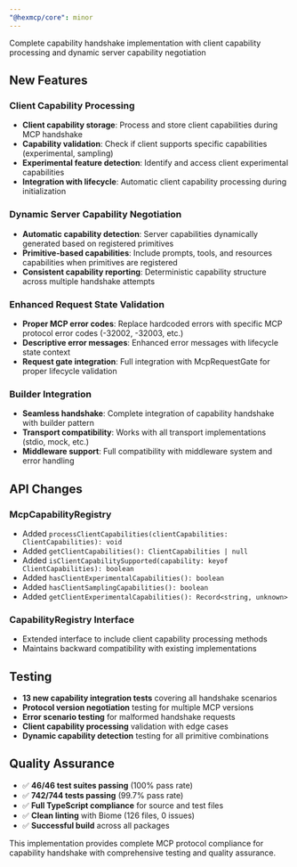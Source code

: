 ```yaml
---
"@hexmcp/core": minor
---
```


Complete capability handshake implementation with client capability processing and dynamic server capability negotiation

## New Features

### Client Capability Processing
- **Client capability storage**: Process and store client capabilities during MCP handshake
- **Capability validation**: Check if client supports specific capabilities (experimental, sampling)
- **Experimental feature detection**: Identify and access client experimental capabilities
- **Integration with lifecycle**: Automatic client capability processing during initialization

### Dynamic Server Capability Negotiation
- **Automatic capability detection**: Server capabilities dynamically generated based on registered primitives
- **Primitive-based capabilities**: Include prompts, tools, and resources capabilities when primitives are registered
- **Consistent capability reporting**: Deterministic capability structure across multiple handshake attempts

### Enhanced Request State Validation
- **Proper MCP error codes**: Replace hardcoded errors with specific MCP protocol error codes (-32002, -32003, etc.)
- **Descriptive error messages**: Enhanced error messages with lifecycle state context
- **Request gate integration**: Full integration with McpRequestGate for proper lifecycle validation

### Builder Integration
- **Seamless handshake**: Complete integration of capability handshake with builder pattern
- **Transport compatibility**: Works with all transport implementations (stdio, mock, etc.)
- **Middleware support**: Full compatibility with middleware system and error handling

## API Changes

### McpCapabilityRegistry
- Added `processClientCapabilities(clientCapabilities: ClientCapabilities): void`
- Added `getClientCapabilities(): ClientCapabilities | null`
- Added `isClientCapabilitySupported(capability: keyof ClientCapabilities): boolean`
- Added `hasClientExperimentalCapabilities(): boolean`
- Added `hasClientSamplingCapabilities(): boolean`
- Added `getClientExperimentalCapabilities(): Record<string, unknown>`

### CapabilityRegistry Interface
- Extended interface to include client capability processing methods
- Maintains backward compatibility with existing implementations

## Testing

- **13 new capability integration tests** covering all handshake scenarios
- **Protocol version negotiation** testing for multiple MCP versions
- **Error scenario testing** for malformed handshake requests
- **Client capability processing** validation with edge cases
- **Dynamic capability detection** testing for all primitive combinations

## Quality Assurance

- ✅ **46/46 test suites passing** (100% pass rate)
- ✅ **742/744 tests passing** (99.7% pass rate)
- ✅ **Full TypeScript compliance** for source and test files
- ✅ **Clean linting** with Biome (126 files, 0 issues)
- ✅ **Successful build** across all packages

This implementation provides complete MCP protocol compliance for capability handshake with comprehensive testing and quality assurance.
